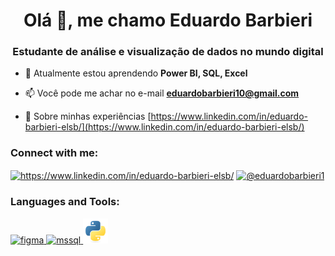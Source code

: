 <h1 align="center">Olá 👋, me chamo Eduardo Barbieri</h1>
<h3 align="center">Estudante de análise e visualização de dados no mundo digital</h3>

- 🌱 Atualmente estou aprendendo **Power BI, SQL, Excel**

- 📫 Você pode me achar no e-mail **eduardobarbieri10@gmail.com**

- 📄 Sobre minhas experiências [https://www.linkedin.com/in/eduardo-barbieri-elsb/](https://www.linkedin.com/in/eduardo-barbieri-elsb/)

<h3 align="left">Connect with me:</h3>
<p align="left">
<a href="https://linkedin.com/in/https://www.linkedin.com/in/eduardo-barbieri-elsb/" target="blank"><img align="center" src="https://raw.githubusercontent.com/rahuldkjain/github-profile-readme-generator/master/src/images/icons/Social/linked-in-alt.svg" alt="https://www.linkedin.com/in/eduardo-barbieri-elsb/" height="30" width="40" /></a>
<a href="https://www.hackerrank.com/@eduardobarbieri1" target="blank"><img align="center" src="https://raw.githubusercontent.com/rahuldkjain/github-profile-readme-generator/master/src/images/icons/Social/hackerrank.svg" alt="@eduardobarbieri1" height="30" width="40" /></a>
</p>

<h3 align="left">Languages and Tools:</h3>
<p align="left"> <a href="https://www.figma.com/" target="_blank" rel="noreferrer"> <img src="https://www.vectorlogo.zone/logos/figma/figma-icon.svg" alt="figma" width="40" height="40"/> </a> <a href="https://www.microsoft.com/en-us/sql-server" target="_blank" rel="noreferrer"> <img src="https://www.svgrepo.com/show/303229/microsoft-sql-server-logo.svg" alt="mssql" width="40" height="40"/> </a> <a href="https://www.python.org" target="_blank" rel="noreferrer"> <img src="https://raw.githubusercontent.com/devicons/devicon/master/icons/python/python-original.svg" alt="python" width="40" height="40"/> </a> </p>

<!---
- 👋 Hi, I’m @eduardolbarbieri
- 👀 I’m interested in data analysis, Excel, SQL and Power BI
- 🌱 I’m currently learning ...
- 💞️ I’m looking to collaborate on ...
- 📫 How to reach me ...
- 😄 Pronouns: ...
- ⚡ Fun fact: ...

eduardolbarbieri/eduardolbarbieri is a ✨ special ✨ repository because its `README.md` (this file) appears on your GitHub profile.
You can click the Preview link to take a look at your changes.
--->
